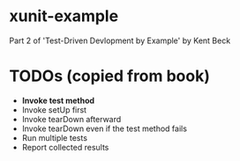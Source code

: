 # xunit-example
Part 2 of 'Test-Driven Devlopment by Example' by Kent Beck

# TODOs (copied from book)
- **Invoke test method**
- Invoke setUp first
- Invoke tearDown afterward
- Invoke tearDown even if the test method fails
- Run multiple tests
- Report collected results
